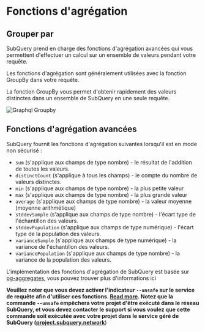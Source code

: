 # Fonctions d'agrégation

## Grouper par

SubQuery prend en charge des fonctions d'agrégation avancées qui vous permettent d'effectuer un calcul sur un ensemble de valeurs pendant votre requête.

Les fonctions d'agrégation sont généralement utilisées avec la fonction GroupBy dans votre requête.

La fonction GroupBy vous permet d'obtenir rapidement des valeurs distinctes dans un ensemble de SubQuery en une seule requête.

![Graphql Groupby](/assets/img/graphql_aggregation.png)

## Fonctions d'agrégation avancées

SubQuery fournit les fonctions d'agrégation suivantes lorsqu'il est en mode non sécurisé :

- `sum` (s'applique aux champs de type nombre) - le résultat de l'addition de toutes les valeurs.
- `distinctCount` (s'applique à tous les champs) - le compte du nombre de valeurs distinctes.
- `min` (s'applique aux champs de type nombre) - la plus petite valeur
- `max` (s'applique aux champs de type nombre) - la plus grande valeur
- `average` (s'applique aux champs de type nombre) - la valeur moyenne (moyenne arithmétique)
- `stddevSample` (s'applique aux champs de type nombre) - l'écart type de l'échantillon des valeurs.
- `stddevPopulation` (s'applique aux champs de type numérique) - l'écart type de la population des valeurs.
- `varianceSample` (s'applique aux champs de type numérique) - la variance de l'échantillon des valeurs.
- `variancePopulation` (s'applique aux champs de type nombre) - la variance de la population des valeurs.

L'implémentation des fonctions d'agrégation de SubQuery est basée sur [pg-aggregates](https://github.com/graphile/pg-aggregates), vous pouvez trouver plus d'informations ici

**Veuillez noter que vous devez activer l'indicateur `--unsafe` sur le service de requête afin d'utiliser ces fonctions. [Read more](./references.md#unsafe-2). Notez que la commande `--unsafe` empêchera votre projet d'être exécuté dans le réseau SubQuery, et vous devez contacter le support si vous voulez que cette commande soit exécutée avec votre projet dans le service géré de SubQuery ([project.subquery.network](https://project.subquery.network)**)</strong>
